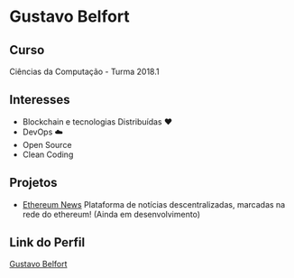 # Gustavo Belfort

## Curso

Ciências da Computação - Turma 2018.1

## Interesses

- Blockchain e tecnologias Distribuídas :heart:
- DevOps :cloud:
- Open Source 
- Clean Coding

## Projetos

- [Ethereum News](https://github.com/Gustavobelfort/Hackaton-Bleutrade) Plataforma de notícias descentralizadas, marcadas na rede do ethereum! (Ainda em desenvolvimento)

## Link do Perfil

[Gustavo Belfort](https://github.com/GustavoBelfort)
